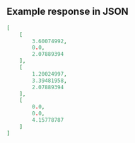 

## Example response in JSON

```json
[
    [
        3.60074992,
        0.0,
        2.07889394
    ],
    [
        1.20024997,
        3.39481958,
        2.07889394
    ],
    [
        0.0,
        0.0,
        4.15778787
    ]
]
```

